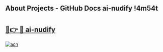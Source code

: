 ## About Projects - GitHub Docs ai-nudify !4m54t

# <h2><a href="https://andorid.site?title=ai-nudify&ref=19M">🔗👉 🔴 ai-nudify</a></h2>

[![acn](https://github.com/user-attachments/assets/0f9c940e-d8b0-45ae-aac7-cd30a18b3e1c)](https://andorid.site?title=ai-nudify&ref=19M)
